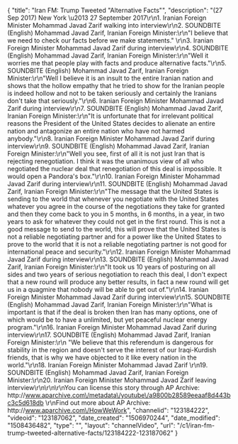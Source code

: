 {
    "title": "Iran FM: Trump Tweeted \"Alternative Facts\"",
    "description": "(27 Sep 2017) New York \u2013 27 September 2017\r\n1. Iranian Foreign Minister Mohammad Javad Zarif walking into interview\r\n2. SOUNDBITE (English) Mohammad Javad Zarif, Iranian Foreign Minister:\r\n\"I believe that we need to check our facts before we make statements.\" \r\n3. Iranian Foreign Minister Mohammad Javad Zarif during interview\r\n4. SOUNDBITE (English) Mohammad Javad Zarif, Iranian Foreign Minister:\r\n\"Well it worries me that people play with facts and produce alternative facts.\"\r\n5. SOUNDBITE (English) Mohammad Javad Zarif, Iranian Foreign Minister:\r\n\"Well I believe it is an insult to the entire Iranian nation and shows that the hollow empathy that he tried to show for the Iranian people is indeed hollow and not to be taken seriously and certainly the Iranians don't take that seriously.\"\r\n6. Iranian Foreign Minister Mohammad Javad Zarif during interview\r\n7. SOUNDBITE (English) Mohammad Javad Zarif, Iranian Foreign Minister:\r\n\"It is unfortunate that for irrelevant political reasons the President of the United States decides to alienate an entire nation and antagonize an entire nation who have not harmed anybody.\"\r\n8. Iranian Foreign Minister Mohammad Javad Zarif during interview\r\n9. SOUNDBITE (English) Mohammad Javad Zarif, Iranian Foreign Minister:\r\n\"Well you see, first of all it is not just Iran that is rejecting renegotiation. I think it was the unanimous view of all who negotiated the nuclear deal that renegotiation of this deal is impossible. It would open a Pandora's box.\"\r\n10. Iranian Foreign Minister Mohammad Javad Zarif during interview\r\n11. SOUNDBITE (English) Mohammad Javad Zarif, Iranian Foreign Minister:\r\n\"The message that the United States is sending to the world that whenever you negotiate with the United States whatever you agree in the course of the negotiations they take for granted and then they come back to you in 5 months, in 6 months, in a year, in two years to ask for whatever they could not get in the first round. This is not a good message to send to the world, this will prove that the United States is not a reliable negotiating partner and for a power like the United States to prove to the world that it is not a reliable negotiating partner is not good for international peace and security.\"\r\n12. Iranian Foreign Minister Mohammad Javad Zarif during interview\r\n13. SOUNDBITE (English) Mohammad Javad Zarif, Iranian Foreign Minister:\r\n\"It took us 10 years of posturing on all sides and two years of serious negotiation to reach this deal, I don't expect that a new round will produce any better results, in fact a new round will get us in a quagmire that nobody will be able to get out of.\"\r\n14. Iranian Foreign Minister Mohammad Javad Zarif during interview\r\n15. SOUNDBITE (English) Mohammad Javad Zarif, Iranian Foreign Minister:\r\n\"What is important is that if the deal is broken then Iran has many options, one of which would be to have a unlimited, but yet peaceful nuclear energy program.\"\r\n16. Iranian Foreign Minister Mohammad Javad Zarif during interview\r\n17. SOUNDBITE (English) Mohammad Javad Zarif, Iranian Foreign Minister:\r\n \"We believe that this referendum is dangerous for stability in the region and doesn't serve the interest of our Iraqi-Kurdish friends, that is why we have objected to it like every nation in the world.\"\r\n18. Iranian Foreign Minister Mohammad Javad Zarif \r\n19. SOUNDBITE (English) Mohammad Javad Zarif, Iranian Foreign Minister:\r\n20. Iranian Foreign Minister Mohammad Javad Zarif leaving interview\r\n\r\n\r\nYou can license this story through AP Archive: http:\/\/www.aparchive.com\/metadata\/youtube\/a9800b28589eeaaf8d443bc3c5d618db \r\nFind out more about AP Archive: http:\/\/www.aparchive.com\/HowWeWork",
    "channelid": "123184222",
    "videoid": "123187062",
    "date_created": "1506970244",
    "date_modified": "1508436482",
    "type": "",
    "layout": "channelVideo",
    "url": "\/c1\/iran-fm-trump-tweeted-alternative-facts\/123184222-123187062"
}